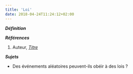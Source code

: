 ```yaml
---
title: 'Loi'
date: 2018-04-24T11:24:12+02:00
---
```


***Définition*** 

>

***Références***

1. Auteur, <u>*Titre*</u>

***Sujets***

- Des événements aléatoires peuvent-ils obéir à des lois ?
